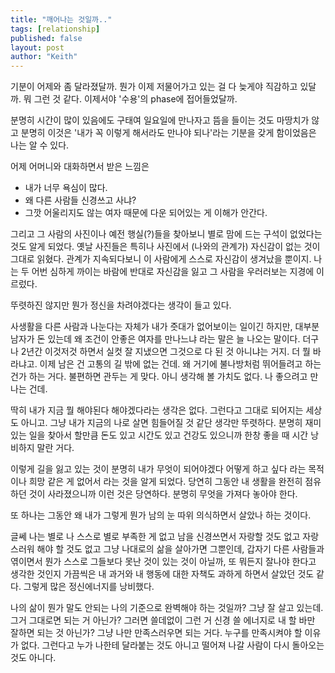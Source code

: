 ```yaml
---
title: "깨어나는 것일까.."
tags: [relationship]
published: false
layout: post
author: "Keith"
---
```


기분이 어제와 좀 달라졌달까. 뭔가 이제 저물어가고 있는 걸 다 늦게야 직감하고 있달까. 뭐 그런 것 같다. 이제서야 '수용'의 phase에 접어들었달까.

분명히 시간이 많이 있음에도 구태여 일요일에 만나자고 뜸을 들이는 것도 마땅치가 않고 분명히 이것은 '내가 꼭 이렇게 해서라도 만나야 되나'라는 기분을 갖게 함이었음은 나는 알 수 있다. 

어제 어머니와 대화하면서 받은 느낌은 
- 내가 너무 욕심이 많다.
- 왜 다른 사람들 신경쓰고 사냐?
- 그깟 어울리지도 않는 여자 때문에 다운 되어있는 게 이해가 안간다. 

그리고 그 사람의 사진이나 예전 행실(?)들을 찾아보니 별로 맘에 드는 구석이 없었다는 것도 알게 되었다. 옛날 사진들은 특히나 사진에서 (나와의 관계가) 자신감이 없는 것이 그대로 읽혔다. 관계가 지속되다보니 이 사람에게 스스로 자신감이 생겨났을 뿐이지. 나는 두 어번 심하게 까이는 바람에 반대로 자신감을 잃고 그 사람을 우러러보는 지경에 이르렀다. 

뚜렷하진 않지만 뭔가 정신을 차려야겠다는 생각이 들고 있다. 

사생활을 다른 사람과 나눈다는 자체가 내가 줏대가 없어보이는 일이긴 하지만, 대부분 남자가 돈 있는데 왜 조건이 안좋은 여자를 만나느냐 라는 말은 늘 나오는 말이다.
더구나 2년간 이것저것 하면서 실컷 잘 지냈으면 그것으로 다 된 것 아니냐는 거지. 더 뭘 바라냐고. 이제 남은 건 고통의 길 밖에 없는 건데. 왜 거기에 불나방처럼 뛰어들려고 하는 건가 하는 거다. 불편하면 관두는 게 맞다. 아니 생각해 볼 가치도 없다. 나 좋으려고 만나는 건데.

딱히 내가 지금 뭘 해야된다 해야겠다라는 생각은 없다. 그런다고 그대로 되어지는 세상도 아니고. 그냥 내가 지금의 나로 살면 힘들어질 것 같단 생각만 뚜렷하다. 분명히 재미있는 일을 찾아서 할만큼 돈도 있고 시간도 있고 건강도 있으니까 한창 좋을 때 시간 낭비하지 말란 거다.

이렇게 길을 잃고 있는 것이 분명히 내가 무엇이 되어야겠다 어떻게 하고 싶다 라는 목적이나 희망 같은 게 없어서 라는 것을 알게 되었다. 당연히 그동안 내 생활을 완전히 점유하던 것이 사라졌으니까 이런 것은 당연하다. 분명히 무엇을 가져다 놓아야 한다.

또 하나는 그동안 왜 내가 그렇게 뭔가 남의 눈 따위 의식하면서 살았나 하는 것이다. 

글쎄 나는 별로 나 스스로 별로 부족한 게 없고 남을 신경쓰면서 자랑할 것도 없고 자랑스러워 해야 할 것도 없고 그냥 나대로의 삶을 살아가면 그뿐인데, 갑자기 다른 사람들과 엮이면서 뭔가 스스로 그들보다 못난 것이 있는 것이 아닐까, 또 뭐든지 잘나야 한다고 생각한 것인지 가끔씩은 내 과거와 내 행동에 대한 자책도 과하게 하면서 살았던 것도 같다. 그렇게 많은 정신에너지를 낭비했다. 

나의 삶이 뭔가 말도 안되는 나의 기준으로 완벽해야 하는 것일까? 그냥 잘 살고 있는데. 그거 그대로면 되는 거 아닌가? 그러면 쓸데없이 그런 거 신경 쓸 에너지로 내 할 바만 잘하면 되는 것 아닌가? 그냥 나만 만족스러우면 되는 거다. 누구를 만족시켜야 할 이유가 없다. 그런다고 누가 나한테 달라붙는 것도 아니고 떨어져 나갈 사람이 다시 돌아오는 것도 아니다.

